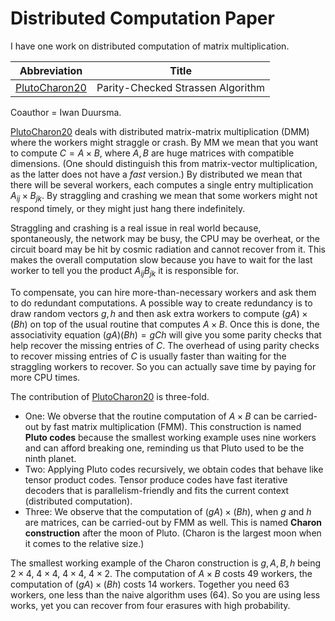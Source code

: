 
# Distributed Computation Paper

I have one work on distributed computation of matrix multiplication.

|  Abbreviation   |  Title                            |
| :-------------: | :-------------------------------: |
| [PlutoCharon20] | Parity-Checked Strassen Algorithm |

Coauthor = Iwan Duursma.

[PlutoCharon20] deals with distributed matrix-matrix multiplication (DMM)
where the workers might straggle or crash.
By MM we mean that you want to compute $C = A \times B$,
where $A, B$ are huge matrices with compatible dimensions.
(One should distinguish this from matrix-vector multiplication,
 as the latter does not have a *fast* version.)
By distributed we mean that there will be several workers,
each computes a single entry multiplication $A_{ij} \times B_{jk}$.
By straggling and crashing we mean that some workers
might not respond timely, or they might just hang there indefinitely.

Straggling and crashing is a real issue in real world because, spontaneously,
the network may be busy, the CPU may be overheat, or the circuit board
may be hit by cosmic radiation and cannot recover from it.
This makes the overall computation slow because you have to wait for
the last worker to tell you the product $A_{ij}B_{jk}$ it is responsible for.

To compensate, you can hire more-than-necessary workers
and ask them to do redundant computations.
A possible way to create redundancy is to draw random vectors $g, h$
and then ask extra workers to compute $(gA) \times (Bh)$
on top of the usual routine that computes $A \times B$.
Once this is done, the associativity equation $(gA)(Bh) = gCh$ will give you
some parity checks that help recover the missing entries of $C$.
The overhead of using parity checks to recover missing entries of $C$
is usually faster than waiting for the straggling workers to recover.
So you can actually save time by paying for more CPU times.

The contribution of [PlutoCharon20] is three-fold.

* One: We obverse that the routine computation of $A\times B$
  can be carried-out by fast matrix multiplication (FMM).
  This construction is named **Pluto codes** because
  the smallest working example uses nine workers and can afford breaking one,
  reminding us that Pluto used to be the ninth planet.
* Two: Applying Pluto codes recursively,
  we obtain codes that behave like tensor product codes.
  Tensor produce codes have fast iterative decoders that is
  parallelism-friendly and fits the current context (distributed computation).
* Three: We observe that the computation of $(gA) \times (Bh)$,
  when $g$ and $h$ are matrices, can be carried-out by FMM as well.
  This is named **Charon construction** after the moon of Pluto.
  (Charon is the largest moon when it comes to the relative size.)

The smallest working example of the Charon construction is $g, A, B, h$
being $2 \times 4$, $4 \times 4$, $4 \times 4$, $4 \times 2$.
The computation of $A \times B$ costs 49 workers,
the computation of $(gA) \times (Bh)$ costs 14 workers.
Together you need 63 workers, one less than the naive algorithm uses (64).
So you are using less works, yet you can
recover from four erasures with high probability.

[PlutoCharon20]: https://arxiv.org/abs/2011.15082
